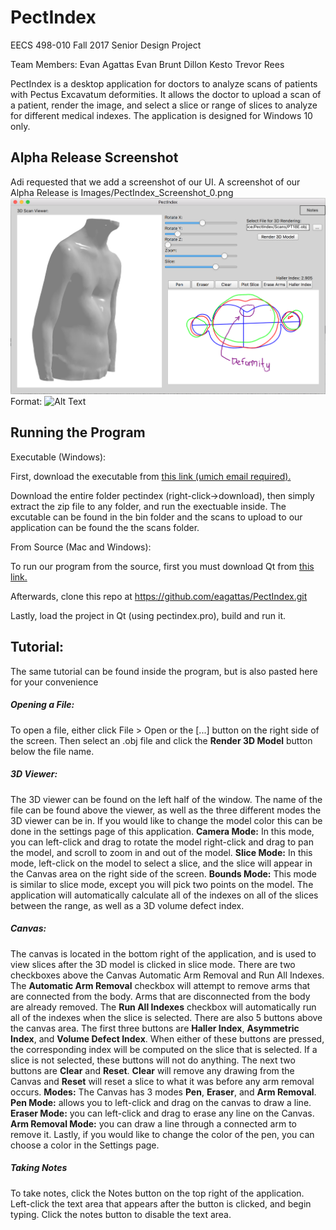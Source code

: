 # PectIndex
EECS 498-010 Fall 2017 Senior Design Project

Team Members:
	Evan Agattas
	Evan Brunt
	Dillon Kesto
	Trevor Rees

PectIndex is a desktop application for doctors to analyze scans of patients with Pectus Excavatum deformities. It allows the doctor to upload a scan of a patient, render the image, and select a slice or range of slices to analyze for different medical indexes. The application is designed for Windows 10 only.

## Alpha Release Screenshot
Adi requested that we add a screenshot of our UI. A screenshot of our Alpha Release is Images/PectIndex\_Screenshot\_0.png
![PectIndex Screenshot](https://github.com/eagattas/PectIndex/blob/master/Images/PectIndex_Screenshot_0.png)
Format: ![Alt Text](url)

## Running the Program
Executable (Windows):

First, download the executable from [this link (umich email required).](https://drive.google.com/drive/folders/0BwjIAH_fBQ0Rb283cjJ5ZmFjM1U?usp=sharing)

Download the entire folder pectindex (right-click->download), then simply extract the zip file to any folder, and run the exectuable inside.  The excutable can be found in the bin folder and the scans to upload to our application can be found the the scans folder.

From Source (Mac and Windows):

To run our program from the source, first you must download Qt from [this link.](https://www1.qt.io/download-open-source/?hsCtaTracking=f977210e-de67-475f-a32b-65cec207fd03%7Cd62710cd-e1db-46aa-8d4d-2f1c1ffdacea)

Afterwards, clone this repo at https://github.com/eagattas/PectIndex.git

Lastly, load the project in Qt (using pectindex.pro), build and run it.


## Tutorial:

The same tutorial can be found inside the program, but is also pasted here for your convenience

##### Opening a File:
To open a file, either click File > Open or the [...] button on the right side of the screen. Then select an .obj file and click the <b>Render 3D Model</b> button below the file name.
                
##### 3D Viewer: 
The 3D viewer can be found on the left half of the window. The name of the file can be found above the viewer, as well as the three different modes the 3D viewer can be in. If you would like to change the model color this can be done in the settings page of this application. 
**Camera Mode:** In this mode, you can left-click and drag to rotate the model right-click and drag to pan the model, and scroll to zoom in and out of the model. 
**Slice Mode:** In this mode, left-click on the model to select a slice, and the slice will appear in the Canvas area on the right side of the screen. 
**Bounds Mode:** This mode is similar to slice mode, except you will pick two points on the model. The application will automatically calculate all of the indexes on all of the slices between the range, as well as a 3D volume defect index.

##### Canvas: 
The canvas is located in the bottom right of the application, and is used to view slices after the 3D model is clicked in slice mode. There are two checkboxes above the Canvas Automatic Arm Removal and Run All Indexes. The **Automatic Arm Removal** checkbox will attempt to remove arms that are connected from the body. Arms that are disconnected from the body are already removed. The **Run All Indexes** checkbox will automatically run all of the indexes when the slice is selected. There are also 5 buttons above the canvas area. The first three buttons are **Haller Index**, **Asymmetric Index**, and **Volume Defect Index**. When either of these buttons are pressed, the corresponding index will be computed on the slice that is selected.  If a slice is not selected, these buttons will not do anything. The next two buttons are **Clear** and **Reset**.  **Clear** will remove any drawing from the Canvas and **Reset** will reset a slice to what it was before any arm removal occurs. 
**Modes:** The Canvas has 3 modes **Pen**, **Eraser**, and **Arm Removal**. **Pen Mode:** allows you to left-click and drag on the canvas to draw a line. **Eraser Mode:** you can left-click and drag to erase any line on the Canvas. **Arm Removal Mode:** you can draw a line through a connected arm to remove it. Lastly, if you would like to change the color of the pen, you can choose a color in the Settings page.

##### Taking Notes

To take notes, click the Notes button on the top right of the application. Left-click the text area that appears after the button is clicked, and begin typing. Click the notes button to disable the text area.
